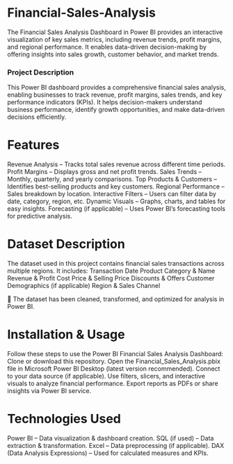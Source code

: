# Financial-Sales-Analysis
The Financial Sales Analysis Dashboard in Power BI provides an interactive visualization of key sales metrics, including revenue trends, profit margins, and regional performance. It enables data-driven decision-making by offering insights into sales growth, customer behavior, and market trends.

### Project Description

This Power BI dashboard provides a comprehensive financial sales analysis, enabling businesses to track revenue, profit margins, sales trends, and key performance indicators (KPIs). It helps decision-makers understand business performance, identify growth opportunities, and make data-driven decisions efficiently.

# Features

Revenue Analysis – Tracks total sales revenue across different time periods.
Profit Margins – Displays gross and net profit trends.
Sales Trends – Monthly, quarterly, and yearly comparisons.
Top Products & Customers – Identifies best-selling products and key customers.
Regional Performance – Sales breakdown by location.
Interactive Filters – Users can filter data by date, category, region, etc.
Dynamic Visuals – Graphs, charts, and tables for easy insights.
Forecasting (if applicable) – Uses Power BI’s forecasting tools for predictive analysis.

# Dataset Description

The dataset used in this project contains financial sales transactions across multiple regions. It includes:
Transaction Date
Product Category & Name
Revenue & Profit
Cost Price & Selling Price
Discounts & Offers
Customer Demographics (if applicable)
Region & Sales Channel

📌 The dataset has been cleaned, transformed, and optimized for analysis in Power BI.

# Installation & Usage

Follow these steps to use the Power BI Financial Sales Analysis Dashboard:
Clone or download this repository.
Open the Financial_Sales_Analysis.pbix file in Microsoft Power BI Desktop (latest version recommended).
Connect to your data source (if applicable).
Use filters, slicers, and interactive visuals to analyze financial performance.
Export reports as PDFs or share insights via Power BI service.



# Technologies Used

Power BI – Data visualization & dashboard creation.
SQL (if used) – Data extraction & transformation.
Excel – Data preprocessing (if applicable).
DAX (Data Analysis Expressions) – Used for calculated measures and KPIs.

